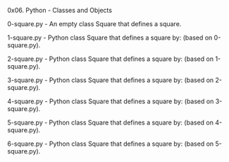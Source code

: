 0x06. Python - Classes and Objects

0-square.py - An empty class Square that defines a square.

1-square.py - Python class Square that defines a square by: (based on 0-square.py).

2-square.py - Python class Square that defines a square by: (based on 1-square.py).

3-square.py - Python class Square that defines a square by: (based on 2-square.py).

4-square.py - Python class Square that defines a square by: (based on 3-square.py).

5-square.py - Python class Square that defines a square by: (based on 4-square.py).

6-square.py - Python class Square that defines a square by: (based on 5-square.py).
